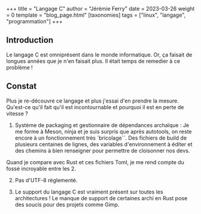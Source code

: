 +++
title = "Langage C"
author = "Jérémie Ferry"
date = 2023-03-26
weight = 0
template = "blog_page.html"
[taxonomies]
tags = ["linux", "langage", "programmation"]
+++

## Introduction

Le langage C est omniprésent dans le monde informatique.
Or, ça faisait de longues années que je n'en faisait plus.
Il était temps de remedier à ce problème !

## Constat

Plus je re-découvre ce langage et plus j'essai d'en prendre la mesure.
Qu'est-ce qu'il fait qu'il est incontournable et pourquoi il est en perte de vitesse ?

1. Système de packaging et gestionnaire de dépendances archaïque :
Je me forme à Meson, ninja et je suis surpris que après autotools, on reste encore à un fonctionnement très `bricolage``.
Des fichiers de build de plusieurs centaines de lignes, des variables d'environnement à éditer et des chemins à bien renseigner pour permettre de cloisonner nos devs.

Quand je compare avec Rust et ces fichiers Toml, je me rend compte du fossé incroyable entre les 2.

2. Pas d'UTF-8 règlementé.

3. Le support du langage C est vraiment présent sur toutes les architectures !
Le manque de support de certaines archi en Rust pose des soucis pour des projets comme Gimp.
